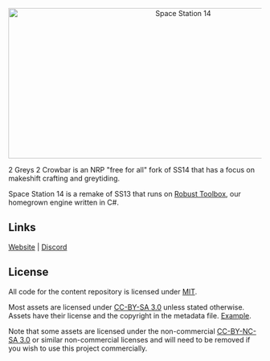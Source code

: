 <p align="center"><img alt="Space Station 14" width="680" height="300" src="https://raw.githubusercontent.com/Spesships/2G2C/master/Resources/Textures/Logo/logo.png" /></p>

2 Greys 2 Crowbar is an NRP "free for all" fork of SS14 that has a focus on makeshift crafting and greytiding.

Space Station 14 is a remake of SS13 that runs on [Robust Toolbox](https://github.com/space-wizards/RobustToolbox), our homegrown engine written in C#.

## Links

[Website](421034.xyz) | [Discord](https://discord.gg/t2jac3p)

## License

All code for the content repository is licensed under [MIT](https://github.com/space-wizards/space-station-14/blob/master/LICENSE.TXT).

Most assets are licensed under [CC-BY-SA 3.0](https://creativecommons.org/licenses/by-sa/3.0/) unless stated otherwise. Assets have their license and the copyright in the metadata file. [Example](https://github.com/space-wizards/space-station-14/blob/master/Resources/Textures/Objects/Tools/crowbar.rsi/meta.json). 

Note that some assets are licensed under the non-commercial [CC-BY-NC-SA 3.0](https://creativecommons.org/licenses/by-nc-sa/3.0/) or similar non-commercial licenses and will need to be removed if you wish to use this project commercially.
